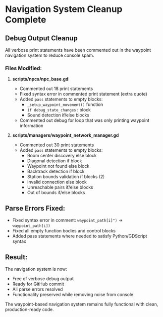 # Navigation System Cleanup Complete

## Debug Output Cleanup
All verbose print statements have been commented out in the waypoint navigation system to reduce console spam.

### Files Modified:
1. **scripts/npcs/npc_base.gd**
   - Commented out 18 print statements
   - Fixed syntax error in commented print statement (extra quote)
   - Added `pass` statements to empty blocks:
     - `_setup_waypoint_movement()` function
     - `if debug_state_changes:` block
     - Sound detection if/else blocks
   - Commented out debug for loop that was only printing waypoint information

2. **scripts/managers/waypoint_network_manager.gd**
   - Commented out 30 print statements  
   - Added `pass` statements to empty blocks:
     - Room center discovery else block
     - Diagonal detection if block
     - Waypoint not found else block
     - Backtrack detection if block
     - Station bounds validation if blocks (2)
     - Invalid connection else block
     - Unreachable pairs if/else blocks
     - Out of bounds if/else blocks

## Parse Errors Fixed:
- Fixed syntax error in comment: `waypoint_path[i]")` → `waypoint_path[i])`
- Fixed all empty function bodies and control blocks
- Added pass statements where needed to satisfy Python/GDScript syntax

## Result:
The navigation system is now:
- Free of verbose debug output
- Ready for GitHub commit
- All parse errors resolved
- Functionality preserved while removing noise from console

The waypoint-based navigation system remains fully functional with clean, production-ready code.